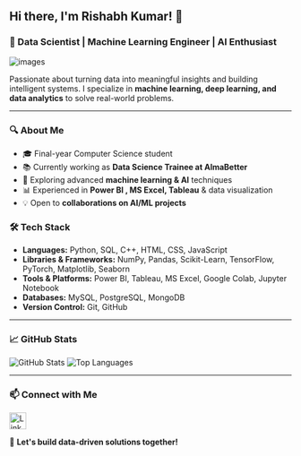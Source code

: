 ## Hi there, I'm Rishabh Kumar! 👋


### 🚀 Data Scientist | Machine Learning Engineer | AI Enthusiast
![images](https://github.com/user-attachments/assets/0a2d35f6-831f-4a21-8861-c20f7347ae4a)


Passionate about turning data into meaningful insights and building intelligent systems. I specialize in **machine learning, deep learning, and data analytics** to solve real-world problems.

---

### 🔍 About Me
- 🎓 Final-year Computer Science student
-  📚 Currently working as **Data Science Trainee at AlmaBetter**
- 🤖 Exploring advanced **machine learning & AI** techniques
- 📊 Experienced in **Power BI , MS Excel, Tableau** & data visualization
- 💡 Open to **collaborations on AI/ML projects**

### 🛠️ Tech Stack
- **Languages:** Python, SQL, C++, HTML, CSS, JavaScript
- **Libraries & Frameworks:** NumPy, Pandas, Scikit-Learn, TensorFlow, PyTorch, Matplotlib, Seaborn
- **Tools & Platforms:** Power BI, Tableau, MS Excel, Google Colab, Jupyter Notebook
- **Databases:** MySQL, PostgreSQL, MongoDB
- **Version Control:** Git, GitHub

---

### 📈 GitHub Stats
![GitHub Stats](https://github-readme-stats.vercel.app/api?username=RishabKr15&show_icons=true&theme=radical)
![Top Languages](https://github-readme-stats.vercel.app/api/top-langs/?username=RishabKr15&layout=compact&theme=radical)

---


### 📫 Connect with Me
<a href="https://www.linkedin.com/in/rishabh-kumar-922072195/" target="_blank">
  <img src="https://cdn.jsdelivr.net/gh/devicons/devicon/icons/linkedin/linkedin-original.svg" alt="LinkedIn" width="30" height="30"/>
</a>



🚀 **Let's build data-driven solutions together!**
